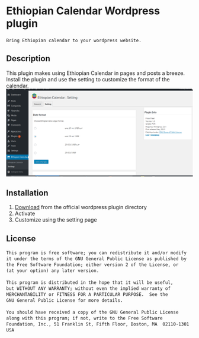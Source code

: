 # Ethiopian Calendar Wordpress plugin


``
Bring Ethiopian calendar to your wordpress website.
``

## Description

This plugin makes using Ethiopian Calendar in pages and posts a breeze. Install the plugin and use the setting to customize the format of the calendar. 
![Setting image](./assets/screenshot-2.png)

## Installation

1. [Download](https://et.wordpress.org/plugins/ethiopian-calendar/) from the official wordpress plugin directory
2. Activate
3. Customize using the setting page

## License

    This program is free software; you can redistribute it and/or modify
    it under the terms of the GNU General Public License as published by
    the Free Software Foundation; either version 2 of the License, or
    (at your option) any later version.

    This program is distributed in the hope that it will be useful,
    but WITHOUT ANY WARRANTY; without even the implied warranty of
    MERCHANTABILITY or FITNESS FOR A PARTICULAR PURPOSE.  See the
    GNU General Public License for more details.

    You should have received a copy of the GNU General Public License
    along with this program; if not, write to the Free Software
    Foundation, Inc., 51 Franklin St, Fifth Floor, Boston, MA  02110-1301  USA







